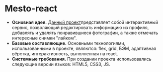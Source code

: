 # __Mesto-react__
* __Основная идея.__ [Данный проект](https://kgavrilkov.github.io/mesto-react/)представляет собой интерактивный сервис, позволяющий редактировать информацию из профиля, добавлять и удалять понравившиеся фотографии, а также отмечать интересные снимки "лайком".
* __Базовые составляющие.__ Основными технологиями, использованными в проекте, являются: flex, grid, БЭМ, адаптивная вёрстка, интерактивность, выполненная на react.
* __Системные требования.__ При создании проекта использовались следующие версии языков: HTML5, CSS3, JS.